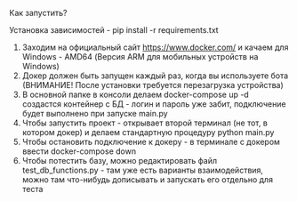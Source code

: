 Как запустить? 

Установка зависимостей - pip install -r requirements.txt

1. Заходим на официальный сайт https://www.docker.com/ и качаем для Windows - AMD64 (Версия ARM 
   для мобильных устройств на Windows)
2. Докер должен быть запущен каждый раз, когда вы используете бота (ВНИМАНИЕ! После установки 
   требуется перезагрузка устройства)
3. В основной папке в консоли делаем docker-compose up -d создастся контейнер с БД - логин и 
   пароль уже забит, подключение будет выполнено при запуске main.py
3. Чтобы запустить проект - открывает второй терминал (не тот, в котором докер) и делаем стандартную процедуру python main.py
4. Чтобы остановить подключение к докеру - в терминале с докером ввести docker-compose down
5. Чтобы потестить базу, можно редактировать файл test_db_functions.py - там уже есть варианты взаимодействия, можно там что-нибудь дописывать и запускать его отдельно для теста


[//]: # (если вносить изменения в файле dbcreate, то необходимо удалить все бд из докера)